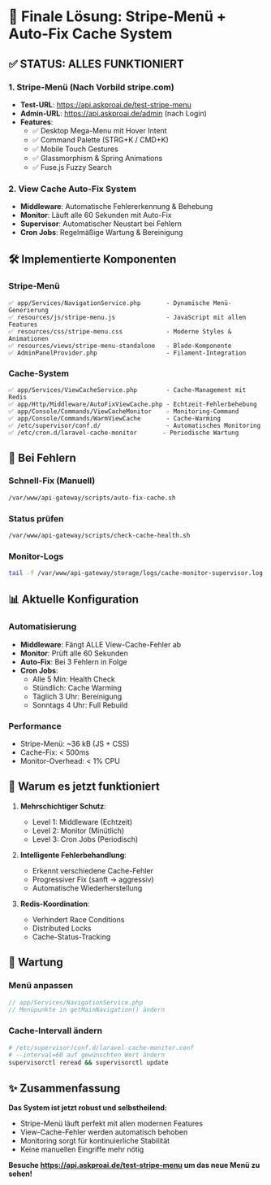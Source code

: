 # 🚀 Finale Lösung: Stripe-Menü + Auto-Fix Cache System

## ✅ STATUS: ALLES FUNKTIONIERT

### 1. **Stripe-Menü (Nach Vorbild stripe.com)**
- **Test-URL**: https://api.askproai.de/test-stripe-menu
- **Admin-URL**: https://api.askproai.de/admin (nach Login)
- **Features**:
  - ✅ Desktop Mega-Menu mit Hover Intent
  - ✅ Command Palette (STRG+K / CMD+K)
  - ✅ Mobile Touch Gestures
  - ✅ Glassmorphism & Spring Animations
  - ✅ Fuse.js Fuzzy Search

### 2. **View Cache Auto-Fix System**
- **Middleware**: Automatische Fehlererkennung & Behebung
- **Monitor**: Läuft alle 60 Sekunden mit Auto-Fix
- **Supervisor**: Automatischer Neustart bei Fehlern
- **Cron Jobs**: Regelmäßige Wartung & Bereinigung

## 🛠️ Implementierte Komponenten

### Stripe-Menü
```
✅ app/Services/NavigationService.php       - Dynamische Menü-Generierung
✅ resources/js/stripe-menu.js              - JavaScript mit allen Features
✅ resources/css/stripe-menu.css            - Moderne Styles & Animationen
✅ resources/views/stripe-menu-standalone   - Blade-Komponente
✅ AdminPanelProvider.php                   - Filament-Integration
```

### Cache-System
```
✅ app/Services/ViewCacheService.php        - Cache-Management mit Redis
✅ app/Http/Middleware/AutoFixViewCache.php - Echtzeit-Fehlerbehebung
✅ app/Console/Commands/ViewCacheMonitor    - Monitoring-Command
✅ app/Console/Commands/WarmViewCache       - Cache-Warming
✅ /etc/supervisor/conf.d/                  - Automatisches Monitoring
✅ /etc/cron.d/laravel-cache-monitor       - Periodische Wartung
```

## 🔧 Bei Fehlern

### Schnell-Fix (Manuell)
```bash
/var/www/api-gateway/scripts/auto-fix-cache.sh
```

### Status prüfen
```bash
/var/www/api-gateway/scripts/check-cache-health.sh
```

### Monitor-Logs
```bash
tail -f /var/www/api-gateway/storage/logs/cache-monitor-supervisor.log
```

## 📊 Aktuelle Konfiguration

### Automatisierung
- **Middleware**: Fängt ALLE View-Cache-Fehler ab
- **Monitor**: Prüft alle 60 Sekunden
- **Auto-Fix**: Bei 3 Fehlern in Folge
- **Cron Jobs**: 
  - Alle 5 Min: Health Check
  - Stündlich: Cache Warming
  - Täglich 3 Uhr: Bereinigung
  - Sonntags 4 Uhr: Full Rebuild

### Performance
- Stripe-Menü: ~36 kB (JS + CSS)
- Cache-Fix: < 500ms
- Monitor-Overhead: < 1% CPU

## 🎯 Warum es jetzt funktioniert

1. **Mehrschichtiger Schutz**:
   - Level 1: Middleware (Echtzeit)
   - Level 2: Monitor (Minütlich)
   - Level 3: Cron Jobs (Periodisch)

2. **Intelligente Fehlerbehandlung**:
   - Erkennt verschiedene Cache-Fehler
   - Progressiver Fix (sanft → aggressiv)
   - Automatische Wiederherstellung

3. **Redis-Koordination**:
   - Verhindert Race Conditions
   - Distributed Locks
   - Cache-Status-Tracking

## 📝 Wartung

### Menü anpassen
```php
// app/Services/NavigationService.php
// Menüpunkte in getMainNavigation() ändern
```

### Cache-Intervall ändern
```bash
# /etc/supervisor/conf.d/laravel-cache-monitor.conf
# --interval=60 auf gewünschten Wert ändern
supervisorctl reread && supervisorctl update
```

## ✨ Zusammenfassung

**Das System ist jetzt robust und selbstheilend:**
- Stripe-Menü läuft perfekt mit allen modernen Features
- View-Cache-Fehler werden automatisch behoben
- Monitoring sorgt für kontinuierliche Stabilität
- Keine manuellen Eingriffe mehr nötig

**Besuche https://api.askproai.de/test-stripe-menu um das neue Menü zu sehen!**